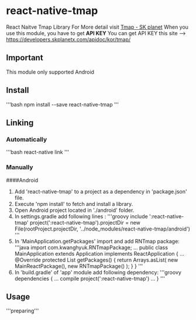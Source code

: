 # react-native-tmap
React Naitve Tmap Library
For More detail visit [Tmap - SK planet](https://developers.skplanetx.com/apidoc/kor/tmap/)
When you use this module, you have to get **API KEY**
You can get API KEY this site --> <https://developers.skplanetx.com/apidoc/kor/tmap/>

## Important
This module only supported Android

## Install
'''bash
npm install --save react-native-tmap
'''

## Linking

### Automatically
'''bash
react-native link
'''

### Manually

####Android

1) Add 'react-native-tmap' to a project as a dependency in 'package.json' file.
2) Execute 'npm install' to fetch and install a library.
3) Open Android project located in './android' folder.
4) In settings.gradle add following lines :
'''groovy
include ':react-native-tmap'
project(':react-native-tmap').projectDir = new File(rootProject.projectDir, '../node_modules/react-native-tmap/android')
'''
5) In 'MainApplication.getPackages' import and add RNTmap package:
'''java
import com.kwanghyuk.RNTmapPackage;
...
public class MainApplication extends Application implements ReactApplication {
   ...
   @Override
   protected List<ReactPackage> getPackages() {
      return Arrays.<ReactPackage>asList(
         new MainReactPackage(),
         new RNTmapPackage()
      );
   }
}
'''
6) In 'build.gradle' of 'app' module add following dependency:
'''groovy
dependencies {
   ...
   compile project(':react-native-tmap')
   ...
}
'''



## Usage
'''preparing'''
